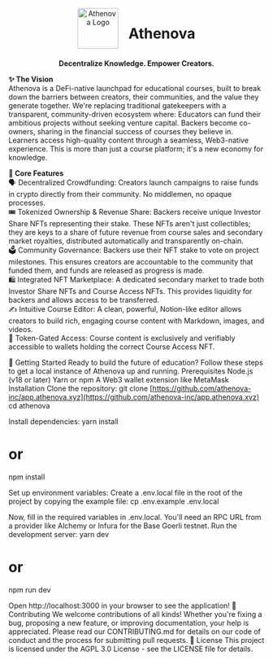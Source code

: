 <div align="center">
<div style="display: flex; align-items: center; justify-content: center; gap: 20px;">
<img src="https://github.com/user-attachments/assets/20fb9a04-a217-4b24-ae67-41e8795ca4bc" alt="Athenova Logo" width="80">
<h1 align="center">Athenova</h1>
</div>
<p align="center">
<b>Decentralize Knowledge. Empower Creators.</b>
<br />
</div>

**✨ The Vision**<br />
Athenova is a DeFi-native launchpad for educational courses, built to break down the barriers between creators, their communities, and the value they generate together. We're replacing traditional gatekeepers with a transparent, community-driven ecosystem where:
Educators can fund their ambitious projects without seeking venture capital.
Backers become co-owners, sharing in the financial success of courses they believe in.
Learners access high-quality content through a seamless, Web3-native experience.
This is more than just a course platform; it's a new economy for knowledge.

**🚀 Core Features**<br />
🗣️ Decentralized Crowdfunding: Creators launch campaigns to raise funds in crypto directly from their community. No middlemen, no opaque processes.<br />
🎟️ Tokenized Ownership & Revenue Share: Backers receive unique Investor Share NFTs representing their stake. These NFTs aren't just collectibles; they are keys to a share of future revenue from course sales and secondary market royalties, distributed automatically and transparently on-chain.<br />
🗳️ Community Governance: Backers use their NFT stake to vote on project milestones. This ensures creators are accountable to the community that funded them, and funds are released as progress is made.<br />
🛍️ Integrated NFT Marketplace: A dedicated secondary market to trade both Investor Share NFTs and Course Access NFTs. This provides liquidity for backers and allows access to be transferred.<br />
✍️ Intuitive Course Editor: A clean, powerful, Notion-like editor allows creators to build rich, engaging course content with Markdown, images, and videos.<br />
🔐 Token-Gated Access: Course content is exclusively and verifiably accessible to wallets holding the correct Course Access NFT.<br />

🏁 Getting Started
Ready to build the future of education? Follow these steps to get a local instance of Athenova up and running.
Prerequisites
Node.js (v18 or later)
Yarn or npm
A Web3 wallet extension like MetaMask
Installation
Clone the repository:
git clone [https://github.com/athenova-inc/app.athenova.xyz](https://github.com/athenova-inc/app.athenova.xyz)
cd athenova


Install dependencies:
yarn install
# or
npm install


Set up environment variables:
Create a .env.local file in the root of the project by copying the example file:
cp .env.example .env.local

Now, fill in the required variables in .env.local. You'll need an RPC URL from a provider like Alchemy or Infura for the Base Goerli testnet.
Run the development server:
yarn dev
# or
npm run dev


Open http://localhost:3000 in your browser to see the application!
🤝 Contributing
We welcome contributions of all kinds! Whether you're fixing a bug, proposing a new feature, or improving documentation, your help is appreciated.
Please read our CONTRIBUTING.md for details on our code of conduct and the process for submitting pull requests.
📜 License
This project is licensed under the AGPL 3.0 License - see the LICENSE file for details.
